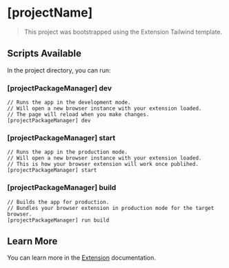 # [projectName]

> This project was bootstrapped using the Extension Tailwind template.

## Scripts Available

In the project directory, you can run:

### [projectPackageManager] dev

```
// Runs the app in the development mode.
// Will open a new browser instance with your extension loaded.
// The page will reload when you make changes.
[projectPackageManager] dev
```

### [projectPackageManager] start

```
// Runs the app in the production mode.
// Will open a new browser instance with your extension loaded.
// This is how your browser extension will work once publihed.
[projectPackageManager] start
```

### [projectPackageManager] build

```
// Builds the app for production.
// Bundles your browser extension in production mode for the target browser.
[projectPackageManager] run build
```

## Learn More

You can learn more in the [Extension](https://extension.js.org) documentation.
